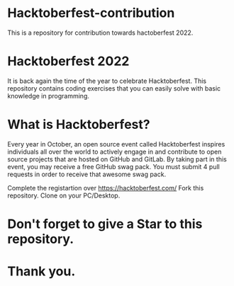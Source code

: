 # Hacktoberfest-contribution

This is a repository for contribution towards hactoberfest 2022. 

# Hacktoberfest 2022

It is back again the time of the year to celebrate Hacktoberfest. This repository contains coding exercises that you can easily solve with basic knowledge in programming.

# What is Hacktoberfest?

Every year in October, an open source event called Hacktoberfest inspires individuals all over the world to actively engage in and contribute to open source projects that are hosted on GitHub and GitLab. By taking part in this event, you may receive a free GitHub swag pack. You must submit 4 pull requests in order to receive that awesome swag pack.

Complete the registartion over https://hacktoberfest.com/
Fork this repository.
Clone on your PC/Desktop.


# Don't forget to give a Star to this repository.

# Thank you. 
